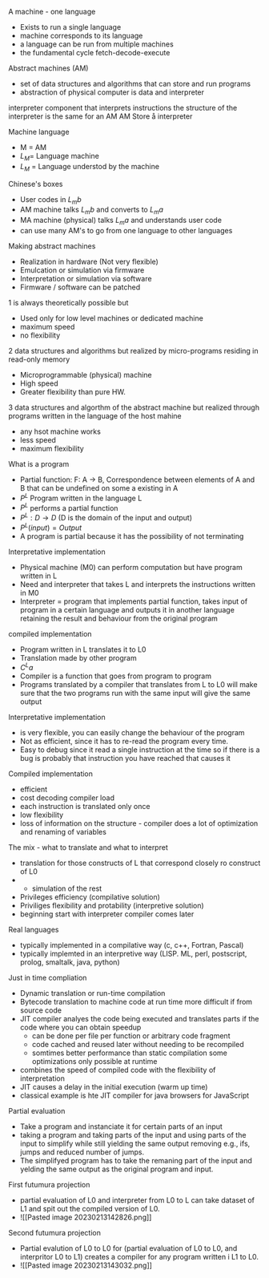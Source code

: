 A machine - one language 
- Exists to run a single language
- machine corresponds to its language 
- a language can be run from multiple machines
- the fundamental cycle fetch-decode-execute

Abstract machines (AM)
- set of data structures and algorithms that can store and run programs
- abstraction of physical computer is data and interpreter

interpreter component that interprets instructions 
the structure of the interpreter is the same for an AM AM Store å interpreter 

Machine language
- M = AM
- $L_M$= Language machine
- $L_M$ = Language understod by the machine

Chinese's boxes
- User codes in $L_mb$
- AM machine talks $L_mb$ and converts to $L_ma$
- MA machine (physical) talks $L_ma$ and understands user code
- can use many AM's to go from one language to other languages

Making abstract machines
- Realization in hardware (Not very flexible)
- Emulcation or simulation via firmware 
- Interpretation or simulation via software
- Firmware / software can be patched

1 is always theoretically possible but 
- Used only for low level machines or dedicated machine 
- maximum speed
- no flexibility

2 data structures and algorithms but realized by micro-programs residing in read-only memory
- Microprogrammable (physical) machine
- High speed
- Greater flexibility than pure HW.

3 data structures and algorthm of the abstract machine but realized through programs written in the language of the host mahine 
- any hsot machine works
- less speed
- maximum flexibility

What is a program
- Partial function: F: A -> B, Correspondence between elements of A and B that can be undefined on some a existing in A
- $P^L$ Program written in the language L
- $P^L$ performs a partial function
- $P^L: D \rightarrow D$ (D is the domain of the input and output)
- $P^L(input) = Output$
- A program is partial because it has the possibility of not terminating

Interpretative implementation
- Physical machine (M0) can perform computation but have program written in L
- Need and interpreter that takes L and interprets the instructions written in M0
- Interpreter = program that implements partial function, takes input of program in a certain language and outputs it in another language retaining the result and behaviour from the original program

compiled implementation
- Program written in L translates it to L0
- Translation made by other program
- $C^La$
- Compiler is a function that goes from program to program
- Programs translated by a compiler that translates from L to L0 will make sure that the two programs run with the same input will give the same output

Interpretative implementation 
-  is very flexible, you can easily change the behaviour of the program
- Not as efficient, since it has to re-read the program every time.
- Easy to debug since it read a single instruction at the time so if there is a bug is probably that instruction you have reached that causes it 

Compiled implementation
- efficient 
- cost decoding compiler load 
- each instruction is translated only once 
- low flexibility
- loss of information on the structure - compiler does a lot of optimization and renaming of variables

The mix - what to translate and what to interpret
- translation for those constructs of L that correspond closely ro construct of L0
- - simulation of the rest
- Privileges efficiency (compilative solution)
- Priviliges flexibility and protability (interpretive solution)
- beginning start with interpreter compiler comes later

Real languages
- typically implemented in a compilative way (c, c++, Fortran, Pascal)
- typically implemted in an interpretive way (LISP. ML, perl, postscript, prolog, smaltalk, java, python)

Just in time compliation
- Dynamic translation or run-time compilation 
- Bytecode translation to machine code at run time more difficult if from source code
- JIT compiler analyes the code being executed and translates parts if the code where you can obtain speedup
  - can be done per file per function or arbitrary code fragment
  - code cached and reused later without needing to be recompiled
  - somtimes better performance than static compilation some optimizations only possible at runtime 
- combines the speed of compiled code with the flexibility of interpretation
- JIT causes a delay in the initial execution (warm up time)
- classical example is hte JIT compiler for java browsers for JavaScript

Partial evaluation
- Take a program and instanciate it for certain parts of an input 
- taking a program and taking parts of the input and using parts of the input to simplify while still yielding the same output removing e.g., ifs, jumps and reduced number of jumps.
- The simplifyed program has to take the remaning part of the input and yelding the same output as the original program and input. 

First futumura projection
- partial evaluation of L0 and interpreter from L0 to L can take dataset of L1 and spit out the compiled version of L0.
- ![[Pasted image 20230213142826.png]]

Second futumura projection
- Partial evalution of L0 to L0 for (partial evaluation of L0 to L0, and interpritor L0 to L1) creates a compiler for any program written i L1 to L0.
- ![[Pasted image 20230213143032.png]]